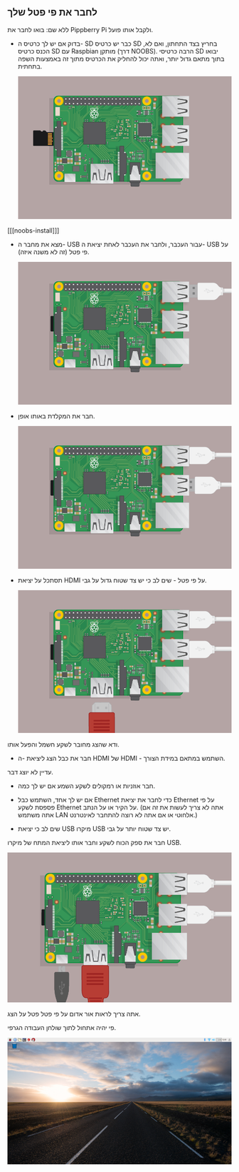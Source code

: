 ## לחבר את פי פטל שלך

ללא שם: בואו לחבר את Pippberry Pi ולקבל אותו פועל.

+ בדוק אם יש לך כרטיס ה- SD כבר יש כרטיס SD בחריץ בצד התחתון, ואם לא, הכנס כרטיס SD עם Raspbian מותקן (דרך NOOBS). הרבה כרטיסי SD יבואו בתוך מתאם גדול יותר, ואתה יכול להחליק את הכרטיס מתוך זה באמצעות השפה בתחתית.
    
    ![צילום מסך](images/pi-sd.png)

[[[noobs-install]]]

+ מצא את מחבר ה- USB עבור העכבר, ולחבר את העכבר לאחת יציאת ה- USB על פי פטל (זה לא משנה איזה).
    
    ![צילום מסך](images/pi-mouse.png)

+ חבר את המקלדת באותו אופן.
    
    ![צילום מסך](images/pi-keyboard.png)

+ תסתכל על יציאת HDMI על פי פטל - שים לב כי יש צד שטוח גדול על גבי.
    
    ![צילום מסך](images/pi-hdmi.png)

ודא שהצג מחובר לשקע חשמל והפעל אותו.

+ חבר את כבל הצג ליציאת -ה HDMI של HDMI - השתמש במתאם במידת הצורך.

עדיין לא יוצג דבר.

+ חבר אוזניות או רמקולים לשקע השמע אם יש לך כמה.

+ אם יש לך אחד, השתמש כבל Ethernet כדי לחבר את יציאת Ethernet על פי פספסת לשקע Ethernet על הקיר או על הנתב. (אתה לא צריך לעשות את זה אם אתה משתמש LAN אלחוטי או אם אתה לא רוצה להתחבר לאינטרנט.)

+ שים לב כי יציאת USB מיקרו USB יש צד שטוח יותר על גבי.

חבר את ספק הכוח לשקע וחבר אותו ליציאת המתח של מיקרו USB.

![צילום מסך](images/pi-power.png)

אתה צריך לראות אור אדום על פי פטל פטל על הצג.

פי יהיה אתחול לתוך שולחן העבודה הגרפי.

![צילום מסך](images/pi-desktop.png)